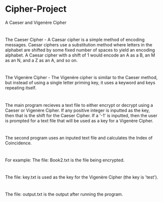 # Cipher-Project
A Caeser and Vigenère Cipher
#
The Caeser Cipher - A Caesar cipher is a simple method of encoding messages. Caesar ciphers use a substitution method where letters in the alphabet are shifted by some fixed number of spaces to yield an encoding alphabet. A Caesar cipher with a shift of 1 would encode an A as a B, an M as an N, and a Z as an A, and so on.
#
The Vigenère Cipher - The Vigenère cipher is similar to the Caeser method, but instead of using a single letter priming key, it uses a keyword and keys repeating itself.
#
The main program recieves a text file to either encrypt or decrypt using a Caeser or Vigenère Cipher. If any positive integer is inputted as the key, then that is the shift for the Caeser Cipher. If a '-1' is inputted, then the user is prompted for a text file that will be used as a key for a Vigenère Cipher.
#
The second program uses an inputed text file and calculates the Index of Coincidence. 
#
For example:
The file: Book2.txt is the file being encrypted.
#
The file: key.txt is used as the key for the Vigenère Cipher (the key is 'test').
#
The file: output.txt is the output after running the program.
